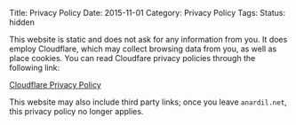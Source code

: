 Title: Privacy Policy
Date: 2015-11-01
Category: Privacy Policy
Tags:
Status: hidden

This website is static and does not ask for any information from you. It does
employ Cloudflare, which may collect browsing data from you, as well as place
cookies. You can read Cloudfare privacy policies through the following link:

  [Cloudflare Privacy Policy](https://www.cloudflare.com/security-policy/)

This website may also include third party links; once you leave `anardil.net`,
this privacy policy no longer applies.
